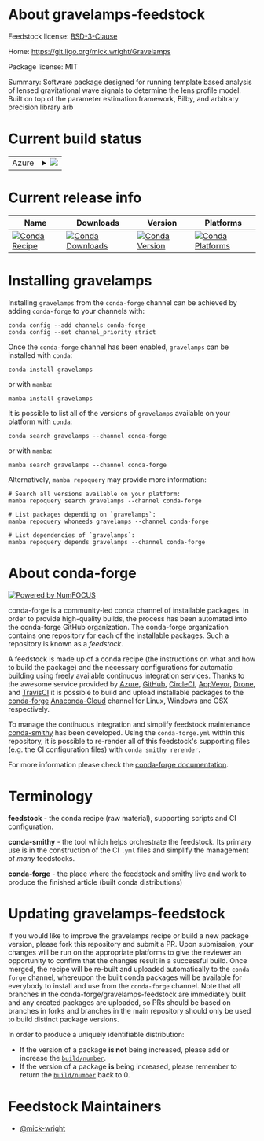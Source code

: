About gravelamps-feedstock
==========================

Feedstock license: [BSD-3-Clause](https://github.com/conda-forge/gravelamps-feedstock/blob/main/LICENSE.txt)

Home: https://git.ligo.org/mick.wright/Gravelamps

Package license: MIT

Summary: Software package designed for running template based analysis of lensed gravitational wave signals to determine the lens profile model. Built on top of the parameter estimation framework, Bilby, and arbitrary precision library arb

Current build status
====================


<table>
    
  <tr>
    <td>Azure</td>
    <td>
      <details>
        <summary>
          <a href="https://dev.azure.com/conda-forge/feedstock-builds/_build/latest?definitionId=19090&branchName=main">
            <img src="https://dev.azure.com/conda-forge/feedstock-builds/_apis/build/status/gravelamps-feedstock?branchName=main">
          </a>
        </summary>
        <table>
          <thead><tr><th>Variant</th><th>Status</th></tr></thead>
          <tbody><tr>
              <td>linux_64_python3.10.____cpython</td>
              <td>
                <a href="https://dev.azure.com/conda-forge/feedstock-builds/_build/latest?definitionId=19090&branchName=main">
                  <img src="https://dev.azure.com/conda-forge/feedstock-builds/_apis/build/status/gravelamps-feedstock?branchName=main&jobName=linux&configuration=linux%20linux_64_python3.10.____cpython" alt="variant">
                </a>
              </td>
            </tr>
          </tbody>
        </table>
      </details>
    </td>
  </tr>
</table>

Current release info
====================

| Name | Downloads | Version | Platforms |
| --- | --- | --- | --- |
| [![Conda Recipe](https://img.shields.io/badge/recipe-gravelamps-green.svg)](https://anaconda.org/conda-forge/gravelamps) | [![Conda Downloads](https://img.shields.io/conda/dn/conda-forge/gravelamps.svg)](https://anaconda.org/conda-forge/gravelamps) | [![Conda Version](https://img.shields.io/conda/vn/conda-forge/gravelamps.svg)](https://anaconda.org/conda-forge/gravelamps) | [![Conda Platforms](https://img.shields.io/conda/pn/conda-forge/gravelamps.svg)](https://anaconda.org/conda-forge/gravelamps) |

Installing gravelamps
=====================

Installing `gravelamps` from the `conda-forge` channel can be achieved by adding `conda-forge` to your channels with:

```
conda config --add channels conda-forge
conda config --set channel_priority strict
```

Once the `conda-forge` channel has been enabled, `gravelamps` can be installed with `conda`:

```
conda install gravelamps
```

or with `mamba`:

```
mamba install gravelamps
```

It is possible to list all of the versions of `gravelamps` available on your platform with `conda`:

```
conda search gravelamps --channel conda-forge
```

or with `mamba`:

```
mamba search gravelamps --channel conda-forge
```

Alternatively, `mamba repoquery` may provide more information:

```
# Search all versions available on your platform:
mamba repoquery search gravelamps --channel conda-forge

# List packages depending on `gravelamps`:
mamba repoquery whoneeds gravelamps --channel conda-forge

# List dependencies of `gravelamps`:
mamba repoquery depends gravelamps --channel conda-forge
```


About conda-forge
=================

[![Powered by
NumFOCUS](https://img.shields.io/badge/powered%20by-NumFOCUS-orange.svg?style=flat&colorA=E1523D&colorB=007D8A)](https://numfocus.org)

conda-forge is a community-led conda channel of installable packages.
In order to provide high-quality builds, the process has been automated into the
conda-forge GitHub organization. The conda-forge organization contains one repository
for each of the installable packages. Such a repository is known as a *feedstock*.

A feedstock is made up of a conda recipe (the instructions on what and how to build
the package) and the necessary configurations for automatic building using freely
available continuous integration services. Thanks to the awesome service provided by
[Azure](https://azure.microsoft.com/en-us/services/devops/), [GitHub](https://github.com/),
[CircleCI](https://circleci.com/), [AppVeyor](https://www.appveyor.com/),
[Drone](https://cloud.drone.io/welcome), and [TravisCI](https://travis-ci.com/)
it is possible to build and upload installable packages to the
[conda-forge](https://anaconda.org/conda-forge) [Anaconda-Cloud](https://anaconda.org/)
channel for Linux, Windows and OSX respectively.

To manage the continuous integration and simplify feedstock maintenance
[conda-smithy](https://github.com/conda-forge/conda-smithy) has been developed.
Using the ``conda-forge.yml`` within this repository, it is possible to re-render all of
this feedstock's supporting files (e.g. the CI configuration files) with ``conda smithy rerender``.

For more information please check the [conda-forge documentation](https://conda-forge.org/docs/).

Terminology
===========

**feedstock** - the conda recipe (raw material), supporting scripts and CI configuration.

**conda-smithy** - the tool which helps orchestrate the feedstock.
                   Its primary use is in the construction of the CI ``.yml`` files
                   and simplify the management of *many* feedstocks.

**conda-forge** - the place where the feedstock and smithy live and work to
                  produce the finished article (built conda distributions)


Updating gravelamps-feedstock
=============================

If you would like to improve the gravelamps recipe or build a new
package version, please fork this repository and submit a PR. Upon submission,
your changes will be run on the appropriate platforms to give the reviewer an
opportunity to confirm that the changes result in a successful build. Once
merged, the recipe will be re-built and uploaded automatically to the
`conda-forge` channel, whereupon the built conda packages will be available for
everybody to install and use from the `conda-forge` channel.
Note that all branches in the conda-forge/gravelamps-feedstock are
immediately built and any created packages are uploaded, so PRs should be based
on branches in forks and branches in the main repository should only be used to
build distinct package versions.

In order to produce a uniquely identifiable distribution:
 * If the version of a package **is not** being increased, please add or increase
   the [``build/number``](https://docs.conda.io/projects/conda-build/en/latest/resources/define-metadata.html#build-number-and-string).
 * If the version of a package **is** being increased, please remember to return
   the [``build/number``](https://docs.conda.io/projects/conda-build/en/latest/resources/define-metadata.html#build-number-and-string)
   back to 0.

Feedstock Maintainers
=====================

* [@mick-wright](https://github.com/mick-wright/)

